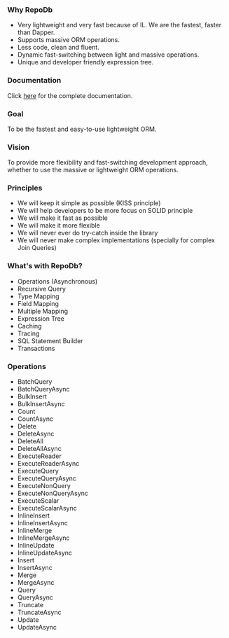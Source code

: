 ### Why RepoDb

 - Very lightweight and very fast because of IL. We are the fastest, faster than Dapper.
 - Supports massive ORM operations.
 - Less code, clean and fluent.
 - Dynamic fast-switching between light and massive operations.
 - Unique and developer friendly expression tree.

### Documentation
Click [here](https://repodb.readthedocs.io/en/latest/index.html) for the complete documentation.

### Goal

To be the fastest and easy-to-use lightweight ORM.

### Vision

To provide more flexibility and fast-switching development approach, whether to use the massive or lightweight ORM operations.

### Principles

 - We will keep it simple as possible (KISS principle)
 - We will help developers to be more focus on SOLID principle
 - We will make it fast as possible
 - We will make it more flexible
 - We will never ever do try-catch inside the library
 - We will never make complex implementations (specially for complex Join Queries)

### What's with RepoDb?

 - Operations (Asynchronous)
 - Recursive Query
 - Type Mapping
 - Field Mapping
 - Multiple Mapping
 - Expression Tree
 - Caching
 - Tracing
 - SQL Statement Builder
 - Transactions

### Operations

 - BatchQuery
 - BatchQueryAsync
 - BulkInsert
 - BulkInsertAsync
 - Count
 - CountAsync
 - Delete
 - DeleteAsync
 - DeleteAll
 - DeleteAllAsync
 - ExecuteReader
 - ExecuteReaderAsync
 - ExecuteQuery
 - ExecuteQueryAsync
 - ExecuteNonQuery
 - ExecuteNonQueryAsync
 - ExecuteScalar
 - ExecuteScalarAsync
 - InlineInsert
 - InlineInsertAsync
 - InlineMerge
 - InlineMergeAsync
 - InlineUpdate
 - InlineUpdateAsync
 - Insert
 - InsertAsync
 - Merge
 - MergeAsync
 - Query
 - QueryAsync
 - Truncate
 - TruncateAsync
 - Update
 - UpdateAsync
